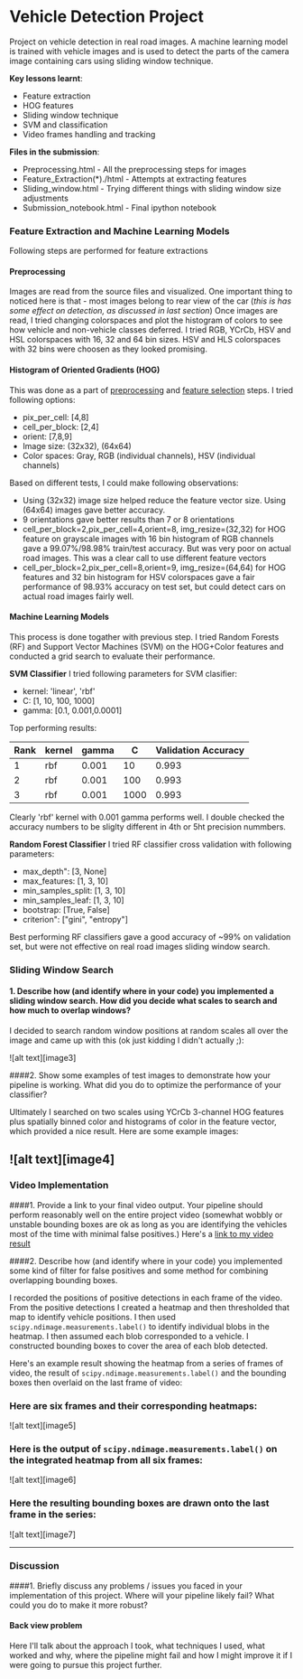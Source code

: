 # Vehicle Detection Project
Project on vehicle detection in real road images. A machine learning model is trained with vehicle images and is used to detect the parts of the camera image containing cars using sliding window technique. 

__Key lessons learnt__:
- Feature extraction
- HOG features
- Sliding window technique
- SVM and classification
- Video frames handling and tracking


__Files in the submission__:
- Preprocessing.html - All the preprocessing steps for images
- Feature_Extraction(*)./html - Attempts at extracting features 
- Sliding_window.html - Trying different things with sliding window size adjustments
- Submission_notebook.html - Final ipython notebook


### Feature Extraction and Machine Learning Models
Following steps are performed for feature extractions
#### Preprocessing
Images are read from the source files and visualized. One important thing to noticed here is that - most images belong to rear view of the car (_this is has some effect on detection, as discussed in last section_) Once images are read, I tried changing colorspaces and plot the histogram of colors to see how vehicle and non-vehicle classes deferred. I tried RGB, YCrCb, HSV and HSL colorspaces with 16, 32 and 64 bin sizes. HSV and HLS colorspaces with 32 bins were choosen as they looked promising.

#### Histogram of Oriented Gradients (HOG)
This was done as a part of [preprocessing][ppr] and [feature selection](fsel1) steps. I tried following options:
- pix_per_cell: [4,8]
- cell_per_block: [2,4]
- orient: [7,8,9]
- Image size: (32x32), (64x64)
- Color spaces: Gray, RGB (individual channels), HSV (individual channels)

Based on different tests, I could make following observations:
- Using (32x32) image size helped reduce the feature vector size. Using (64x64) images gave better accuracy.
- 9 orientations gave better results than 7 or 8 orientations
- cell_per_block=2,pix_per_cell=4,orient=8, img_resize=(32,32) for HOG feature on grayscale images with 16 bin histogram of RGB channels gave a 99.07%/98.98% train/test accuracy. But was very poor on actual road images. This was a clear call to use different feature vectors
- cell_per_block=2,pix_per_cell=8,orient=9, img_resize=(64,64) for HOG features and 32 bin histogram for HSV colorspaces gave a fair performance of 98.93% accuracy on test set, but could detect cars on actual road images fairly well.

#### Machine Learning Models
This process is done togather with previous step. I tried Random Forests (RF) and Support Vector Machines (SVM) on the HOG+Color features and conducted a grid search to evaluate their performance.


__SVM Classifier__
I tried following parameters for SVM clasifier:
- kernel: 'linear', 'rbf'
- C: [1, 10, 100, 1000]
- gamma: [0.1, 0.001,0.0001]

Top performing results:

| Rank | kernel | gamma | C | Validation Accuracy | 
| --- | --- | --- | --- | --- |
| 1 | rbf | 0.001 | 10 | 0.993 |
| 2 | rbf | 0.001 | 100 | 0.993 |
| 3 | rbf | 0.001 | 1000 | 0.993 |

Clearly 'rbf' kernel with 0.001 gamma performs well. I double checked the accuracy numbers to be sliglty different in 4th or 5ht precision nummbers. 

__Random Forest Classifier__
I tried RF classifier cross validation with following parameters:
- max_depth": [3, None]
- max_features: [1, 3, 10]
- min_samples_split: [1, 3, 10]
- min_samples_leaf: [1, 3, 10]
- bootstrap: [True, False]
- criterion": ["gini", "entropy"]

Best performing RF classifiers gave a good accuracy of ~99% on validation set, but were not effective on real road images sliding window search. 


### Sliding Window Search

#### 1. Describe how (and identify where in your code) you implemented a sliding window search.  How did you decide what scales to search and how much to overlap windows?

I decided to search random window positions at random scales all over the image and came up with this (ok just kidding I didn't actually ;):

![alt text][image3]

####2. Show some examples of test images to demonstrate how your pipeline is working.  What did you do to optimize the performance of your classifier?

Ultimately I searched on two scales using YCrCb 3-channel HOG features plus spatially binned color and histograms of color in the feature vector, which provided a nice result.  Here are some example images:

![alt text][image4]
---

### Video Implementation

####1. Provide a link to your final video output.  Your pipeline should perform reasonably well on the entire project video (somewhat wobbly or unstable bounding boxes are ok as long as you are identifying the vehicles most of the time with minimal false positives.)
Here's a [link to my video result](./project_video.mp4)


####2. Describe how (and identify where in your code) you implemented some kind of filter for false positives and some method for combining overlapping bounding boxes.

I recorded the positions of positive detections in each frame of the video.  From the positive detections I created a heatmap and then thresholded that map to identify vehicle positions.  I then used `scipy.ndimage.measurements.label()` to identify individual blobs in the heatmap.  I then assumed each blob corresponded to a vehicle.  I constructed bounding boxes to cover the area of each blob detected.  

Here's an example result showing the heatmap from a series of frames of video, the result of `scipy.ndimage.measurements.label()` and the bounding boxes then overlaid on the last frame of video:

### Here are six frames and their corresponding heatmaps:

![alt text][image5]

### Here is the output of `scipy.ndimage.measurements.label()` on the integrated heatmap from all six frames:
![alt text][image6]

### Here the resulting bounding boxes are drawn onto the last frame in the series:
![alt text][image7]



---

### Discussion

####1. Briefly discuss any problems / issues you faced in your implementation of this project.  Where will your pipeline likely fail?  What could you do to make it more robust?
#### <a name="back_view"></a> Back view problem
Here I'll talk about the approach I took, what techniques I used, what worked and why, where the pipeline might fail and how I might improve it if I were going to pursue this project further.  

[//]: # (References)
[fsel1]: ./Feature_Selection.html
[fsel2]: ./Feature_Selection_trial2.html
[fsel3]: ./Feature_Selection_trial3.html
[ppr]: ./Preproceessing.html
[swin]: ./Sliding_Window.html
[subm]: ./Submission_Notebook.html
